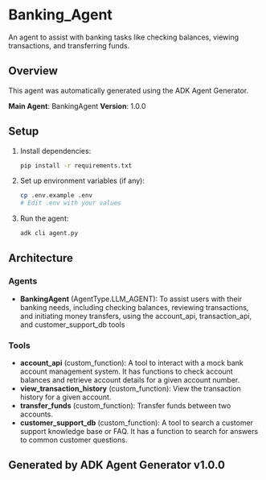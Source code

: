 # Banking_Agent

An agent to assist with banking tasks like checking balances, viewing transactions, and transferring funds.

## Overview

This agent was automatically generated using the ADK Agent Generator.

**Main Agent**: BankingAgent
**Version**: 1.0.0

## Setup

1. Install dependencies:
   ```bash
   pip install -r requirements.txt
   ```

2. Set up environment variables (if any):
   ```bash
   cp .env.example .env
   # Edit .env with your values
   ```

3. Run the agent:
   ```bash
   adk cli agent.py
   ```

## Architecture

### Agents
- **BankingAgent** (AgentType.LLM_AGENT): To assist users with their banking needs, including checking balances, reviewing transactions, and initiating money transfers, using the account_api, transaction_api, and customer_support_db tools

### Tools
- **account_api** (custom_function): A tool to interact with a mock bank account management system. It has functions to check account balances and retrieve account details for a given account number.
- **view_transaction_history** (custom_function): View the transaction history for a given account.
- **transfer_funds** (custom_function): Transfer funds between two accounts.
- **customer_support_db** (custom_function): A tool to search a customer support knowledge base or FAQ. It has a function to search for answers to common customer questions.

## Generated by ADK Agent Generator v1.0.0
